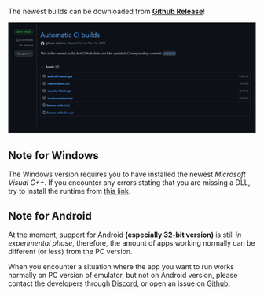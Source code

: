 The newest builds can be downloaded from [**Github Release**](https://github.com/EKA2L1/EKA2L1/releases/tag/continous)!

![release_shot](/assets/download/release_page.png)

## Note for Windows

The Windows version requires you to have installed the newest *Microsoft Visual C++*. If you encounter any errors stating that you are missing a DLL, try
to install the runtime from [this link](https://support.microsoft.com/en-US/help/2977003/the-latest-supported-visual-c-downloads).

## Note for Android

At the moment, support for Android **(especially 32-bit version)** is still *in experimental phase*, therefore, the amount of apps working normally can be different (or less)
from the PC version.

When you encounter a situation where the app you want to run works normally on PC version of emulator, but not on Android version, please contact the developers through [Discord](https://discord.gg/5Bm5SJ9),
or open an issue on [Github](https://github.com/EKA2L1/EKA2L1/issues).
